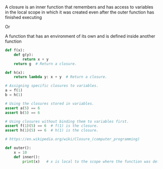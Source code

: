 A closure is an inner function that remembers and has access to variables in the local scope in which it was created even after the outer function has finished executing

Or

A function that has an environment of its own and is defined inside another function

```python
def f(x):
    def g(y):
        return x + y
    return g  # Return a closure.

def h(x):
    return lambda y: x + y  # Return a closure.

# Assigning specific closures to variables.
a = f(1)
b = h(1)

# Using the closures stored in variables.
assert a(5) == 6
assert b(5) == 6

# Using closures without binding them to variables first.
assert f(1)(5) == 6  # f(1) is the closure.
assert h(1)(5) == 6  # h(1) is the closure.

# https://en.wikipedia.org/wiki/Closure_(computer_programming)
```

```python
def outer():
	x = 10
	def inner():
		print(x)   # x is local to the scope where the function was defined

```